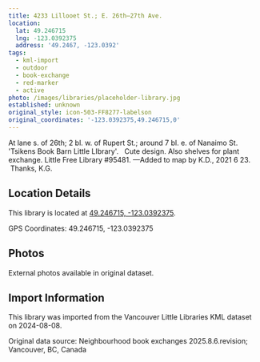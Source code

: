 ```yaml
---
title: 4233 Lillooet St.; E. 26th—27th Ave.
location:
  lat: 49.246715
  lng: -123.0392375
  address: '49.2467, -123.0392'
tags:
  - kml-import
  - outdoor
  - book-exchange
  - red-marker
  - active
photo: /images/libraries/placeholder-library.jpg
established: unknown
original_style: icon-503-FF8277-labelson
original_coordinates: '-123.0392375,49.246715,0'
---
```

At lane s. of 26th; 2 bl. w. of Rupert St.; 
around 7 bl. e. of Nanaimo St.
'Tsikens Book Barn Little LIbrary'.   Cute design.
Also shelves for plant exchange.
Little Free Library #95481.
—Added to map by K.D., 2021 6 23.  Thanks, K.G.

## Location Details

This library is located at [49.246715, -123.0392375](https://www.google.com/maps?q=49.246715,-123.0392375).

GPS Coordinates: 49.246715, -123.0392375

## Photos

External photos available in original dataset.

## Import Information

This library was imported from the Vancouver Little Libraries KML dataset on 2024-08-08.

Original data source: Neighbourhood book exchanges 2025.8.6.revision; Vancouver, BC, Canada
